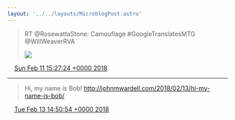 ```yaml
---
layout: '../../layouts/MicroblogPost.astro'
---
```


> RT @RosewattaStone: Camouflage #GoogleTranslatesMTG @WillWeaverRVA 
> 
> ![](/media/962709663312617472-DVwnXIoXcAARlQ3.jpg)

<img src="/media/tweet.ico" width="12" /> [Sun Feb 11 15:27:24 +0000 2018](https://twitter.com/lindsaykwardell/status/962709663312617472)

----

> Hi, my name is Bob! http://johnmwardell.com/2018/02/13/hi-my-name-is-bob/

<img src="/media/tweet.ico" width="12" /> [Tue Feb 13 14:50:54 +0000 2018](https://twitter.com/lindsaykwardell/status/963425253845291009)